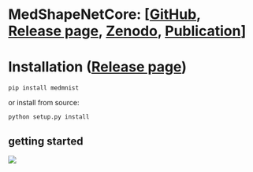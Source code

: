 # MedShapeNetCore: [[GitHub](https://github.com/Jianningli/medshapenet-feedback/tree/main), [Release page](https://pypi.org/project/MedShapeNetCore/), [Zenodo](https://zenodo.org/records/10423181), [Publication](https://arxiv.org/abs/2308.16139)]



# Installation ([Release page](https://pypi.org/project/MedShapeNetCore/))

    pip install medmnist

or install from source:

    python setup.py install
    

## getting started

[![](https://colab.research.google.com/assets/colab-badge.svg)](https://colab.research.google.com/github/Jianningli/medshapenet-feedback/blob/main/pip_install_MedShapeNetCore/getting_started.ipynb)
